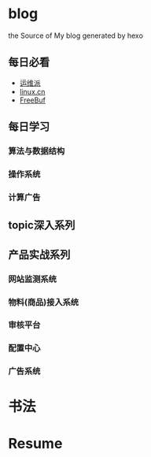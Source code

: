 # blog
the Source of My blog generated by hexo

## 每日必看
- [运维派](http://www.yunweipai.com/)
- [linux.cn](https://linux.cn/)
- [FreeBuf](http://www.freebuf.com/)

## 每日学习
### 算法与数据结构
### 操作系统
### 计算广告

## topic深入系列

## 产品实战系列
### 网站监测系统
### 物料(商品)接入系统
### 审核平台
### 配置中心
### 广告系统

# 书法

# Resume

